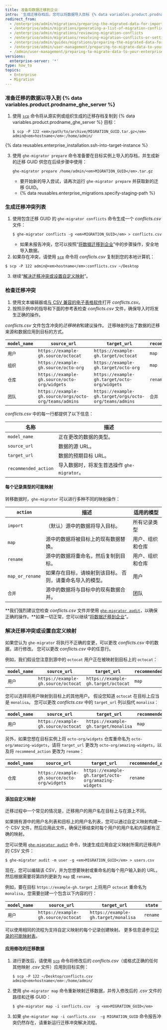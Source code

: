 ```yaml
---
title: 准备将数据迁移到企业
intro: '生成迁移存档后，您可以将数据导入目标 {% data variables.product.prodname_ghe_server %} 实例。 在将变更永久应用到目标实例之前，您需要检查变更，查看有无潜在的冲突。'
redirect_from:
  - /enterprise/admin/migrations/preparing-the-migrated-data-for-import-to-github-enterprise-server
  - /enterprise/admin/migrations/generating-a-list-of-migration-conflicts
  - /enterprise/admin/migrations/reviewing-migration-conflicts
  - /enterprise/admin/migrations/resolving-migration-conflicts-or-setting-up-custom-mappings
  - /enterprise/admin/guides/migrations/preparing-the-migrated-data-for-import-to-github-enterprise/
  - /enterprise/admin/user-management/preparing-to-migrate-data-to-your-enterprise
  - /admin/user-management/preparing-to-migrate-data-to-your-enterprise
versions:
  enterprise-server: '*'
type: how_to
topics:
  - Enterprise
  - Migration
---
```

### 准备迁移的数据以导入到 {% data variables.product.prodname_ghe_server %}

1. 使用 [`scp`](https://linuxacademy.com/blog/linux/ssh-and-scp-howto-tips-tricks#scp) 命令将从源实例或组织生成的迁移存档复制到 {% data variables.product.prodname_ghe_server %} 目标：

    ```shell
    $ scp -P 122 <em>/path/to/archive/MIGRATION_GUID.tar.gz</em> admin@<em>hostname</em>:/home/admin/
    ```

{% data reusables.enterprise_installation.ssh-into-target-instance %}

3. 使用 `ghe-migrator prepare` 命令准备要在目标实例上导入的存档，并生成新的迁移 GUID 供您在后续步骤中使用：

    ```shell
    ghe-migrator prepare /home/admin/<em>MIGRATION_GUID</em>.tar.gz
    ```

    * 要开始新的导入尝试，请再次运行 `ghe-migrator prepare` 并获取新的迁移 GUID。
    * {% data reusables.enterprise_migrations.specify-staging-path %}

### 生成迁移冲突列表

1. 使用包含迁移 GUID 的 `ghe-migrator conflicts` 命令生成一个 *conflicts.csv* 文件：
    ```shell
    $ ghe-migrator conflicts -g <em>MIGRATION_GUID</em> > conflicts.csv
    ```
    - 如果未报告冲突，您可以按照“[将数据迁移到企业](/enterprise/admin/guides/migrations/applying-the-imported-data-on-github-enterprise-server/)”中的步骤操作，安全地导入数据。
2. 如果存在冲突，请使用 [`scp`](https://linuxacademy.com/blog/linux/ssh-and-scp-howto-tips-tricks#scp) 命令将 *conflicts.csv* 复制到您的本地计算机：
  ```shell
  $ scp -P 122 admin@<em>hostname</em>:conflicts.csv ~/Desktop
  ```
3. 继续“[解决迁移冲突或设置自定义映射](#resolving-migration-conflicts-or-setting-up-custom-mappings)”。

### 检查迁移冲突

1. 使用文本编辑器或[与 CSV 兼容的电子表格软件](https://en.wikipedia.org/wiki/Comma-separated_values#Application_support)打开 *conflicts.csv*。
2. 按照示例中的指导和下面的参考表检查 *conflicts.csv* 文件，确保导入时将发生正确的操作。

*conflicts.csv* 文件包含冲突的*迁移映射*和建议操作。 迁移映射列出了数据的迁移来源和数据应用到目标的方式。

| `model_name` | `source_url`                                           | `target_url`                                           | `recommended_action` |
| ------------ | ------------------------------------------------------ | ------------------------------------------------------ | -------------------- |
| `用户`         | `https://example-gh.source/octocat`                    | `https://example-gh.target/octocat`                    | `map`                |
| `组织`         | `https://example-gh.source/octo-org`                   | `https://example-gh.target/octo-org`                   | `map`                |
| `仓库`         | `https://example-gh.source/octo-org/widgets`           | `https://example-gh.target/octo-org/widgets`           | `rename`             |
| `团队`         | `https://example-gh.source/orgs/octo-org/teams/admins` | `https://example-gh.target/orgs/octo-org/teams/admins` | `合并`                 |

*conflicts.csv* 中的每一行都提供了以下信息：

| 名称                   | 描述                            |
| -------------------- | ----------------------------- |
| `model_name`         | 正在更改的数据的类型。                   |
| `source_url`         | 数据的源 URL。                     |
| `target_url`         | 数据的预期目标 URL。                  |
| `recommended_action` | 导入数据时，将发生首选操作 `ghe-migrator`。 |

#### 每个记录类型的可能映射

转移数据时，`ghe-migrator` 可以进行多种不同的映射操作：

| `action`        | 描述                            | 适用的模型    |
| --------------- | ----------------------------- | -------- |
| `import`        | （默认）源中的数据将导入目标。               | 所有记录类型   |
| `map`           | 源中的数据将被目标上的现有数据替换。            | 用户、组织和仓库 |
| `rename`        | 源中的数据将重命名，然后复制到目标。            | 用户、组织和仓库 |
| `map_or_rename` | 如果存在目标，请映射到该目标。 否则，请重命名导入的模型。 | 用户       |
| `合并`            | 源中的数据将与目标中的现有数据合并。            | 团队       |

**我们强烈建议您检查 *conflicts.csv* 文件并使用 [`ghe-migrator audit`](/enterprise/admin/guides/migrations/reviewing-migration-data)，以确保正确的操作。**如果一切正常，您可以继续“[将数据迁移到企业](/enterprise/admin/guides/migrations/applying-the-imported-data-on-github-enterprise-server)”。


### 解决迁移冲突或设置自定义映射

如果您认为 `ghe-migrator` 将执行不正确的变更，可以更改 *conflicts.csv* 中的数据，进行修改。 您可以更改 *conflicts.csv* 中的任意行。

例如，我们假设您注意到源中的 `octocat` 用户正在被映射到目标上的 `octocat`：

| `model_name` | `source_url`                        | `target_url`                        | `recommended_action` |
| ------------ | ----------------------------------- | ----------------------------------- | -------------------- |
| `用户`         | `https://example-gh.source/octocat` | `https://example-gh.target/octocat` | `map`                |

您可以选择将用户映射到目标上的其他用户。 假设您知道 `octocat` 在目标上应当是 `monalisa`。 您可以更改 *conflicts.csv* 中的 `target_url` 列以指代 `monalisa`：

| `model_name` | `source_url`                        | `target_url`                         | `recommended_action` |
| ------------ | ----------------------------------- | ------------------------------------ | -------------------- |
| `用户`         | `https://example-gh.source/octocat` | `https://example-gh.target/monalisa` | `map`                |

另外，如果您想在目标实例上将 `octo-org/widgets` 仓库重命名为 `octo-org/amazing-widgets`，请将 `target_url` 更改为 `octo-org/amazing-widgets`，以及将 `recommend_action` 更改为 `rename`：

| `model_name` | `source_url`                                 | `target_url`                                         | `recommended_action` |
| ------------ | -------------------------------------------- | ---------------------------------------------------- | -------------------- |
| `仓库`         | `https://example-gh.source/octo-org/widgets` | `https://example-gh.target/octo-org/amazing-widgets` | `rename`             |

#### 添加自定义映射

迁移过程中一个常见的情况是，迁移用户的用户名在目标上与在源上不同。

如果拥有源中的用户名列表和目标上的用户名列表，您可以通过自定义映射构建一个 CSV 文件，然后应用此文件，确保迁移结束时每个用户的用户名和内容都有正确的映射。

您可以使用 [`ghe-migrator audit`](/enterprise/admin/guides/migrations/reviewing-migration-data) 命令，快速生成应用自定义映射所需的迁移用户的 CSV 文件：

```shell
$ ghe-migrator audit -m user -g <em>MIGRATION_GUID</em> > users.csv
```

现在，您可以编辑该 CSV，并为您想要映射或重命名的每个用户输入新的 URL，然后根据需要将第四列更新为 `map` 或 `rename`。

例如，要在目标 `https://example-gh.target` 上将用户 `octocat` 重命名为 `monalisa`，您需要创建一个包含以下内容的行：

| `model_name` | `source_url`                        | `target_url`                         | `state`  |
| ------------ | ----------------------------------- | ------------------------------------ | -------- |
| `用户`         | `https://example-gh.source/octocat` | `https://example-gh.target/monalisa` | `rename` |

可以使用相同的流程为支持自定义映射的每个记录创建映射。 更多信息请参见[记录的可能映射表](/enterprise/admin/guides/migrations/reviewing-migration-conflicts#possible-mappings-for-each-record-type)。

#### 应用修改的迁移数据

1. 进行更改后，请使用 [`scp`](https://linuxacademy.com/blog/linux/ssh-and-scp-howto-tips-tricks#scp) 命令将修改后的 *conflicts.csv*（或格式正确的任何其他映射 *.csv* 文件）应用到目标实例：

    ```shell
    $ scp -P 122 ~/Desktop/conflicts.csv admin@<em>hostname</em>:/home/admin/
    ```

2. 使用 `ghe-migrator map` 命令重新映射迁移数据，并传入修改后的 *.csv* 文件的路径和迁移 GUID：

    ```shell
    $ ghe-migrator map -i conflicts.csv  -g <em>MIGRATION_GUID</em>
    ```

3. 如果 `ghe-migrator map -i conflicts.csv  -g MIGRATION_GUID` 命令报告冲突仍然存在，请重新运行迁移冲突解决流程。
